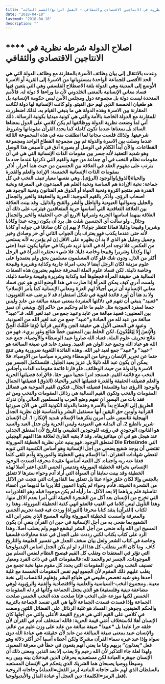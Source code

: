 ```yaml
---
title: "اصلاح الدولة، شرطه نظرية في الانتاجين الاقتصادي والثقافي – الفصل الرابع/القسم الثالث"
date: "2018-04-18"
lastmod: "2018-04-18"
description: ""
---
```

# **** **اصلاح الدولة** شرطه نظرية في الانتاجين الاقتصادي والثقافي

### وعدت بالانتقال إلى بيان وظائف الأسرة بالمقارنة مع وظائف الدولة التي هي الحد الأقصى للجماعة الواحدة بمستوياتها من الاسرة إلى القرية أو الاسرة الأوسع إلى المدينة وهي الدولة بلغة الاصطلاح الفلسفي وهي التي يتعين فيها فساد معاني الإنسانية بالمعنى الخلدوني لأن ما وراءها لا دولة له. فالأمم المتحدة ليست دولة بل مجموعة دول ومجلس الأمن ليس حكومة الإنسانية بل هو طغيان الخمسة الذين لهم حق الفيتو. ولو كانت الإنسانية لها دولة لكانت المقارنة بين الاسرة وهذه الدولة هي ما ينبغي القيام به. لذلك اضطررت للمقارنة مع الدولة الخاصة بالأمة والتي هي كونية مبدئيا بكونية الرسالة. ذلك أني لما وضعت نظرية الدولة ووظائفها لم يكن كلامي على الدول بمعناها السائد بل بمعناها عندما تكون كاملة كما يحدد القرآن مقوماتها وشروط شرعيتها. ولذلك فلست مجانبا لما انطلقت منه في هذه المجموعة الثالثة عندما وصلت بين الاسرة والدولة ثم بين مجموعة القطاع الواحد ومجموعة القطاعات. والآن أبدأ الكلام في الوصل أو بصورة أدق في تأسيس هذا الوصل وهو شديد التعقيد لأنه جسر بين مقومات الذات الإنسانية التي هي في آن مقومات نظام النخب في أي جماعة من جهة والقيم التي ذكرتها عندما حدد ما يترتب على مفهوم العقد في العلاقة بين الجنسين من حيث هما أحرار. أذكر بمقومات الذات الإنسانية الخمسة: الإرادة والعلم والقدرة والحياة(الذوق)والوجود (الرؤى). وهي نفسها معيار تنيف النخب في كل جماعة: نخبة الإرادة هم الساسة ونخبة العلم هم المبدعون في المعرفة ونخبة القدرة هم منتجو الثروة ونخبة الحياة أو الذوق هم الفنانون ونخبة الوجود هم اصحاب الرؤى. وأذكر بالقيم الموجبة: الحرية والحقيقة والخير والجمال والجليل وسوالبها العبودية والباطل والشر والقبح والذليل. وقد بينت العلاقة بين العلاقة التعاقدية التي أساسها حرية المتعاقدين فيترتب على ذلك أن العلاقة بينهما اساسها الحرية وثمراتها الاربع أي حب الحقيقة والخير والجمال وجلال. ولو سألت أي الجنسين شئت هل يرد أن يكون زوجه عبدا وكاذبا وشريرا وقبيحا وذليلا فماذا تنتظر جوابا؟ لا يهم إن كان صادقا في جوابه أو كاذبا لأنه حتى عندما يكذب فهو يعترف بأن الجواب الثاني أي حر وصادق وخير وجميل وجليل هو الذي لا بد أن يظهره على الاقل إن لم يؤمن به لأنه يستحي من العكس. فلا توجد امرأة في الدنيا تريد شريكا في حياتها يكون عبدا (حتى لها) وكذابا وشريرا وقبيحا وخاصة ذليلا. فلا شيء تحتقره المرأة في الرجل أكثر من الذل. ودون شك فلو كان المسلمون مسلمين بحق ولم يعتمدوا على علوم مزيفة لكان الرجل أيضا لا يحب امراة جارية وكذابة وشريرة وقبيحة وخاصة ذليلة. لكن فساد علوم الملة المحرفة جعلهم يعتبرون هذه الصفات السالبة هي حقيقة المرأة فجعلوها أمة وكذابة وشريرة وقبيحة وخاصة ذليلة. ولست أدري كيف يمكن للمرأة إذا صارت في هذا الوضع الذي هو عين فساد معاني الإنسانية أن تربي أجيالا لهم العزة ومعاني الإنسانية كما يأمر الإسلام؟ ولا بد هنا أن أورد فائدة لغوية في شكل استطراد قد لا يرضى عنه اللغويون: “فعبيد” ينبغي أن تفهم في دلالتها المفردة بمعنى صيغة مبالغة من عابد وليس جمعا لمفرد العبودية مثل عليم ما عالم وحكيم من حاكم إلخ. وينبغي أن نميز بين المعنيين: فعبيد مبالغة من عابد وعبيد جمع من عبد لغير الله. فـ”عبيد” مبالغة من عبد لله من العبادة و”عبيد” جمع من عبد لغير الله من العبودية. وعبيد في المعنى الأول هي حقيقة الجن والانس قرآنيا {وَمَا خَلَقْتُ الْجِنَّ وَالْإِنسَ إِلَّا لِيَعْبُدُونِ}. لكن الخلط بين المعنيين خطأ شائع وغير بريء. فهو من نتائج تحريف علوم الملة. فعباد الله صاروا عبيد الوسطاء والأوصياء. جمع عبد الله هو عباد الله وجمع عبد الوثن هم العبيد. ومفرد عابد في صيغة المبالغة هو “عبيد” و”عبيد” جمع لعبد غير الله. وهذه الفائدة اللغوية ضرورية وهي تنتج حتما عن تحرير الإنسان روحيا من الوسطاء وتحريره سياسيا من الاوصياء. فلا يمكن أن يكون عبد الله ذليلا بل عزيز يعبد الجليل. فلنستكمل الجسر بين الاسرة والدولة من حيث الوظائف. فلو قارنا قائمة مقومات الذات وأجناس النخب مع قائمة القيم. فسنجد امرا عجيبا مبهر حقا. فالإرادة فضيلتها الحرية والعلم فضيلته الحقيقة والقدرة فضيلتها الخير والحياة (الذوق) فضيلتها الجمال والوجود (الرؤى دينا وفلسفة) فضيلته الجلال. فتكون القيم الموجبة هي فضائل المقومات والنخب وتكون القيم السالبة هي رذائل المقومات والنخب ومن ثم فقد بات من اليسير ان نفهم وضع العرب والمسلمين الحالي وأن ندرك الطريق إلى الإصلاح بدأ بالأسرة وختما بالدولة الكونية التي هي الآن صورتها القرآنية وأومن حق اليقين أنها مستقبل البشر وبالمناسبة فإن نظرية الجدل الهيجلية تتأسس على أمرين ينكرهما الإسلام شديد الإنكار: 1. أن الإنسان شرير بالطبع 2. أن البداية هي العبودية وليس الحرية وأن جدل العبد والسيد هو القانون الوجودي في رؤيته للوجودين الطبيعي والتاريخ لأن المنطق الجدلي عند هيجل هو في آن ميتافيزيقاه. وقد لا ينتبه القارئ لعلاقة هذا الفهم الهجيلي لمنطق الوجود. فهو يبنيه على نظرية الخطيئة الموروثة Die Erbsünde التي تقتضي أن يوجد شفيع يضحي من اجل الإنسانية وهو أساس الكنسية التي تنوبه لتعطي شهادات الغفران. أما الإسلام ينفي الخطيئة والموروثة وآدم تلقى كلما فعفا عنه ربه واجتباه. كل اللعبة أساسها عقيدة محرفة أفسدت الوجود الإنساني بخرافة الخطيئة الموروثة وتدنيس الجنس الذي اعتبر أصلا لهذه الخطيئة وقد بينت سابقا أن السوأة التي أراد آدم وحواء سترها لا تتعلق بالجنس وإلا لكان خلق حواء عبثا بل تتعلق بما القاذورات التي نتجت عن الاكل من الشحرة الخبيثة. فآدم وحواء لم يكونا اعميين لئلا يريا ما لديهما من أعضاء تناسلية فلم يرياهما إلا بعد الاكل. ما رأياه لم يكن موجودا قبله وهو القاذورات التي تخرج من الإنسان بعد أكل من الشجرة الخبيثة التي أمرا بعدم الاكل منها. وهذا التأويل ليس كلاما في الغيب فالعفو انهي كذبة الخطيئة الموروثة. وهذا رد لكتاب (القرآن) ينقد كتابا محرفا (التوراة) وردت فيه قصة تجريم الجنس والمعرفة وأسست للخطيئة الموروثة وتأليه المسيح الذي يعتبر ابن الله الشفيع بما ضحى به من أجل الإنسانية في حين ان القرآن ينفي أن يكون المسيح ابن الله وأنه ضحى من أجل البشر ليشفع فيهم ولم يصلب أصلا. وهذا الرد على كتاب بكتاب لكني رددت على الجدل في عدة محاولات فلسفيا وخاصة في كتاب الشعر ولعل بيان سخف الجدل في تفسير الطبيعة والتاريخ كاف. وما كان الامر يتطلب كل هذا الرد لو لم يكن الجدل اساس الإيديولوجيا التي تؤثر في المعتقدات وتقلب كل القيم فيصبح النظام لنفس السلم بين الموجودات. الجسر تم والحمد لله: فالمقومات التي في ذات الفرد ومعيار تصنيف النخب وهي عين المقومات التي يحدد كل مقوم منها نخبة تجمع من يغلب عليهم ذلك المقوم لأن الجميع لهم نفس المقومات الخمسة مع غلبة أحدها وهو شبه تخصص طبيعي في طبائع البشر يؤهلهم للانتساب إلى نخبة معينة. ومجموع النخب-السياسية والعلمية والاقتصادية والفنية والرؤيوية (وهي مضاعفة دينية وفلسفية) هو الذي يجعل الجماعة وكأنها فرد له المقومات الخمس لكنها موزعة على النخب فإذا صلحت هذه النخب الخمس صلحت الجماعة وإذا فسدت فسدت الجماعة لأنها هي التي تفسد الجماعة بالتربية والحكم العنيفين. وجوهر الفساد هو غلبة الرذائل على الفضائل اللتين وصفت في كلامي على القيم التي هي فروع القيمة الأعلى والتي من أجلها كان الإنسان أهلا للاستخلاف أعني قيمة الحرية: فالله استخلف آدم في القرآن لأن خلقه حرا عابدا بل “عبيدا” صيغة مبالغة من عابد على وزن عليم من عالم. والإنسان عبيد بمعنى صيغة المبالغة من عابد لأن حقيقته هي عبادة الله دون سواه وإذا عبد غيره سماء القرآن مشركا ولكن أعطاه أسما آخر أكثر دلالة وهو فعل “يعدلون” بربهم وثنا ما يعني أنهم يقعون في خطأ في معرفة المعبود. ولهذا لعلة جاء التذكير لأن الله رحيم ولا يعذب إلا بعد النذير. ومعنى ذلك أن الإنسان جوهره العبادة لكن مستعبديه يحرفان الدين فيدخلان بينه وبين ربه وسيطا ووصيا يصبحان هما الشريك الذي يتحكم في الإنسان المستعبد بالسلطان الذي لهم على حاجاته المادية (رمز الفعل=العملة) وحاجاته الروحية (فعل الرمز=الكلمة): دين العجل أو عبادة المال والأيديولوجيا.

###